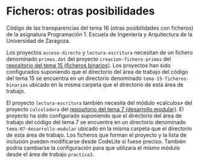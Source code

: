 # Ficheros: otras posibilidades

Código de las transparencias del tema 16 (otras posibilidades con ficheros) de la asignatura Programación 1. Escuela de Ingeniería y Arquitectura de la Universidad de Zaragoza.

Los proyectos `acceso-directo` y `lectura-escritura` necesitan de un fichero denominado `primos.dat` del proyecto `creacion-fichero-primos` del [repositorio del tema 15 (ficheros binarios)](https://github.com/prog1-eina/tema-15-ficheros-binarios). Los proyectos han sido configurados suponiendo que el directorio del área de trabajo del código del tema 15 se encuentra en un directorio denominado `tema-15-ficheros-binarios` ubicado en la misma carpeta que el directorio de esta área de trabajo.

El proyecto `lectura-escritura` también necesita del módulo «calculos» del proyecto `calculadora` del [repositorio del tema 7 (desarrollo modular)](https://github.com/prog1-eina/tema-07-desarrollo-modular). El proyecto ha sido configurado suponiendo que el directorio del área de trabajo del código del tema 7 se encuentra en un directorio denominado `tema-07-desarrollo-modular` ubicado en la misma carpeta que el directorio de esta área de trabajo. Los ficheros que forman el proyecto y la lista de inclusión pueden modificarse desde CodeLite si fuese preciso. También podría cambiarse la configuración para que utilizara el mismo módulo desde el área de trabajo `practica3`.